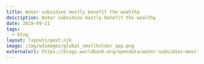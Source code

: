 ```yaml
---
title: Water subsidies mostly benefit the wealthy
description: Water subsidies mostly benefit the wealthy
date: 2019-09-11
tags:
  - blog
layout: layouts/post.njk
image: /img/w3images/global_smallholder_app.png
externalurl: https://blogs.worldbank.org/opendata/water-subsidies-mostly-benefit-wealthy
---
```


